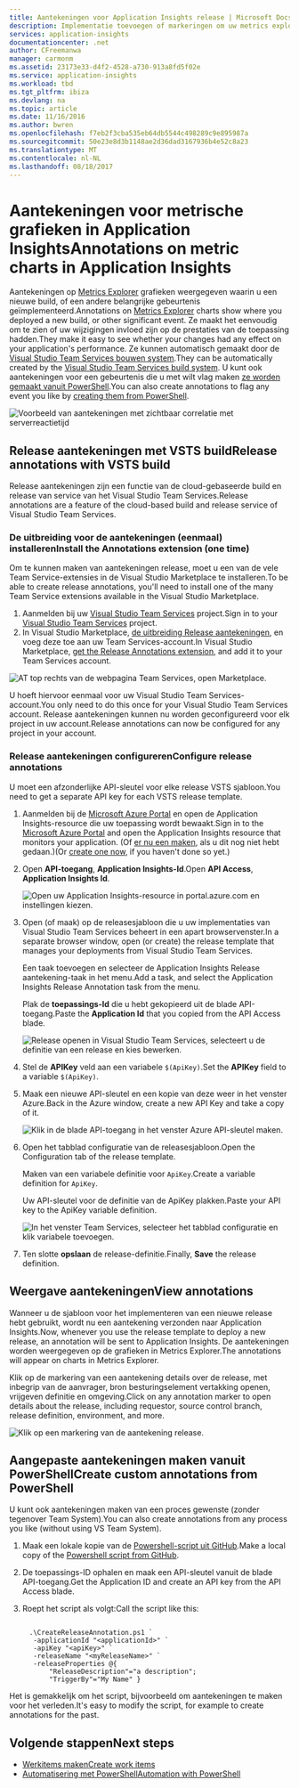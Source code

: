 ```yaml
---
title: Aantekeningen voor Application Insights release | Microsoft Docs
description: Implementatie toevoegen of markeringen om uw metrics explorer-grafieken in Application Insights te bouwen.
services: application-insights
documentationcenter: .net
author: CFreemanwa
manager: carmonm
ms.assetid: 23173e33-d4f2-4528-a730-913a8fd5f02e
ms.service: application-insights
ms.workload: tbd
ms.tgt_pltfrm: ibiza
ms.devlang: na
ms.topic: article
ms.date: 11/16/2016
ms.author: bwren
ms.openlocfilehash: f7eb2f3cba535eb64db5544c498289c9e895987a
ms.sourcegitcommit: 50e23e8d3b1148ae2d36dad3167936b4e52c8a23
ms.translationtype: MT
ms.contentlocale: nl-NL
ms.lasthandoff: 08/18/2017
---
```

# <a name="annotations-on-metric-charts-in-application-insights"></a><span data-ttu-id="b35e1-103">Aantekeningen voor metrische grafieken in Application Insights</span><span class="sxs-lookup"><span data-stu-id="b35e1-103">Annotations on metric charts in Application Insights</span></span>
<span data-ttu-id="b35e1-104">Aantekeningen op [Metrics Explorer](app-insights-metrics-explorer.md) grafieken weergegeven waarin u een nieuwe build, of een andere belangrijke gebeurtenis geïmplementeerd.</span><span class="sxs-lookup"><span data-stu-id="b35e1-104">Annotations on [Metrics Explorer](app-insights-metrics-explorer.md) charts show where you deployed a new build, or other significant event.</span></span> <span data-ttu-id="b35e1-105">Ze maakt het eenvoudig om te zien of uw wijzigingen invloed zijn op de prestaties van de toepassing hadden.</span><span class="sxs-lookup"><span data-stu-id="b35e1-105">They make it easy to see whether your changes had any effect on your application's performance.</span></span> <span data-ttu-id="b35e1-106">Ze kunnen automatisch gemaakt door de [Visual Studio Team Services bouwen system](https://www.visualstudio.com/en-us/get-started/build/build-your-app-vs).</span><span class="sxs-lookup"><span data-stu-id="b35e1-106">They can be automatically created by the [Visual Studio Team Services build system](https://www.visualstudio.com/en-us/get-started/build/build-your-app-vs).</span></span> <span data-ttu-id="b35e1-107">U kunt ook aantekeningen voor een gebeurtenis die u met wilt vlag maken [ze worden gemaakt vanuit PowerShell](#create-annotations-from-powershell).</span><span class="sxs-lookup"><span data-stu-id="b35e1-107">You can also create annotations to flag any event you like by [creating them from PowerShell](#create-annotations-from-powershell).</span></span>

![Voorbeeld van aantekeningen met zichtbaar correlatie met serverreactietijd](./media/app-insights-annotations/00.png)



## <a name="release-annotations-with-vsts-build"></a><span data-ttu-id="b35e1-109">Release aantekeningen met VSTS build</span><span class="sxs-lookup"><span data-stu-id="b35e1-109">Release annotations with VSTS build</span></span>

<span data-ttu-id="b35e1-110">Release aantekeningen zijn een functie van de cloud-gebaseerde build en release van service van het Visual Studio Team Services.</span><span class="sxs-lookup"><span data-stu-id="b35e1-110">Release annotations are a feature of the cloud-based build and release service of Visual Studio Team Services.</span></span> 

### <a name="install-the-annotations-extension-one-time"></a><span data-ttu-id="b35e1-111">De uitbreiding voor de aantekeningen (eenmaal) installeren</span><span class="sxs-lookup"><span data-stu-id="b35e1-111">Install the Annotations extension (one time)</span></span>
<span data-ttu-id="b35e1-112">Om te kunnen maken van aantekeningen release, moet u een van de vele Team Service-extensies in de Visual Studio Marketplace te installeren.</span><span class="sxs-lookup"><span data-stu-id="b35e1-112">To be able to create release annotations, you'll need to install one of the many Team Service extensions available in the Visual Studio Marketplace.</span></span>

1. <span data-ttu-id="b35e1-113">Aanmelden bij uw [Visual Studio Team Services](https://www.visualstudio.com/en-us/get-started/setup/sign-up-for-visual-studio-online) project.</span><span class="sxs-lookup"><span data-stu-id="b35e1-113">Sign in to your [Visual Studio Team Services](https://www.visualstudio.com/en-us/get-started/setup/sign-up-for-visual-studio-online) project.</span></span>
2. <span data-ttu-id="b35e1-114">In Visual Studio Marketplace, [de uitbreiding Release aantekeningen](https://marketplace.visualstudio.com/items/ms-appinsights.appinsightsreleaseannotations), en voeg deze toe aan uw Team Services-account.</span><span class="sxs-lookup"><span data-stu-id="b35e1-114">In Visual Studio Marketplace, [get the Release Annotations extension](https://marketplace.visualstudio.com/items/ms-appinsights.appinsightsreleaseannotations), and add it to your Team Services account.</span></span>

![AT top rechts van de webpagina Team Services, open Marketplace.](./media/app-insights-annotations/10.png)

<span data-ttu-id="b35e1-117">U hoeft hiervoor eenmaal voor uw Visual Studio Team Services-account.</span><span class="sxs-lookup"><span data-stu-id="b35e1-117">You only need to do this once for your Visual Studio Team Services account.</span></span> <span data-ttu-id="b35e1-118">Release aantekeningen kunnen nu worden geconfigureerd voor elk project in uw account.</span><span class="sxs-lookup"><span data-stu-id="b35e1-118">Release annotations can now be configured for any project in your account.</span></span> 

### <a name="configure-release-annotations"></a><span data-ttu-id="b35e1-119">Release aantekeningen configureren</span><span class="sxs-lookup"><span data-stu-id="b35e1-119">Configure release annotations</span></span>

<span data-ttu-id="b35e1-120">U moet een afzonderlijke API-sleutel voor elke release VSTS sjabloon.</span><span class="sxs-lookup"><span data-stu-id="b35e1-120">You need to get a separate API key for each VSTS release template.</span></span>

1. <span data-ttu-id="b35e1-121">Aanmelden bij de [Microsoft Azure Portal](https://portal.azure.com) en open de Application Insights-resource die uw toepassing wordt bewaakt.</span><span class="sxs-lookup"><span data-stu-id="b35e1-121">Sign in to the [Microsoft Azure Portal](https://portal.azure.com) and open the Application Insights resource that monitors your application.</span></span> <span data-ttu-id="b35e1-122">(Of [er nu een maken](app-insights-overview.md), als u dit nog niet hebt gedaan.)</span><span class="sxs-lookup"><span data-stu-id="b35e1-122">(Or [create one now](app-insights-overview.md), if you haven't done so yet.)</span></span>
2. <span data-ttu-id="b35e1-123">Open **API-toegang**, **Application Insights-Id**.</span><span class="sxs-lookup"><span data-stu-id="b35e1-123">Open **API Access**,  **Application Insights Id**.</span></span>
   
    ![Open uw Application Insights-resource in portal.azure.com en instellingen kiezen.](./media/app-insights-annotations/20.png)

4. <span data-ttu-id="b35e1-127">Open (of maak) op de releasesjabloon die u uw implementaties van Visual Studio Team Services beheert in een apart browservenster.</span><span class="sxs-lookup"><span data-stu-id="b35e1-127">In a separate browser window, open (or create) the release template that manages your deployments from Visual Studio Team Services.</span></span> 
   
    <span data-ttu-id="b35e1-128">Een taak toevoegen en selecteer de Application Insights Release aantekening-taak in het menu.</span><span class="sxs-lookup"><span data-stu-id="b35e1-128">Add a task, and select the Application Insights Release Annotation task from the menu.</span></span>
   
    <span data-ttu-id="b35e1-129">Plak de **toepassings-Id** die u hebt gekopieerd uit de blade API-toegang.</span><span class="sxs-lookup"><span data-stu-id="b35e1-129">Paste the **Application Id** that you copied from the API Access blade.</span></span>
   
    ![Release openen in Visual Studio Team Services, selecteert u de definitie van een release en kies bewerken.](./media/app-insights-annotations/30.png)
4. <span data-ttu-id="b35e1-133">Stel de **APIKey** veld aan een variabele `$(ApiKey)`.</span><span class="sxs-lookup"><span data-stu-id="b35e1-133">Set the **APIKey** field to a variable `$(ApiKey)`.</span></span>

5. <span data-ttu-id="b35e1-134">Maak een nieuwe API-sleutel en een kopie van deze weer in het venster Azure.</span><span class="sxs-lookup"><span data-stu-id="b35e1-134">Back in the Azure window, create a new API Key and take a copy of it.</span></span>
   
    ![Klik in de blade API-toegang in het venster Azure API-sleutel maken.](./media/app-insights-annotations/40.png)

6. <span data-ttu-id="b35e1-138">Open het tabblad configuratie van de releasesjabloon.</span><span class="sxs-lookup"><span data-stu-id="b35e1-138">Open the Configuration tab of the release template.</span></span>
   
    <span data-ttu-id="b35e1-139">Maken van een variabele definitie voor `ApiKey`.</span><span class="sxs-lookup"><span data-stu-id="b35e1-139">Create a variable definition for `ApiKey`.</span></span>
   
    <span data-ttu-id="b35e1-140">Uw API-sleutel voor de definitie van de ApiKey plakken.</span><span class="sxs-lookup"><span data-stu-id="b35e1-140">Paste your API key to the ApiKey variable definition.</span></span>
   
    ![In het venster Team Services, selecteer het tabblad configuratie en klik variabele toevoegen.](./media/app-insights-annotations/50.png)
7. <span data-ttu-id="b35e1-143">Ten slotte **opslaan** de release-definitie.</span><span class="sxs-lookup"><span data-stu-id="b35e1-143">Finally, **Save** the release definition.</span></span>


## <a name="view-annotations"></a><span data-ttu-id="b35e1-144">Weergave aantekeningen</span><span class="sxs-lookup"><span data-stu-id="b35e1-144">View annotations</span></span>
<span data-ttu-id="b35e1-145">Wanneer u de sjabloon voor het implementeren van een nieuwe release hebt gebruikt, wordt nu een aantekening verzonden naar Application Insights.</span><span class="sxs-lookup"><span data-stu-id="b35e1-145">Now, whenever you use the release template to deploy a new release, an annotation will be sent to Application Insights.</span></span> <span data-ttu-id="b35e1-146">De aantekeningen worden weergegeven op de grafieken in Metrics Explorer.</span><span class="sxs-lookup"><span data-stu-id="b35e1-146">The annotations will appear on charts in Metrics Explorer.</span></span>

<span data-ttu-id="b35e1-147">Klik op de markering van een aantekening details over de release, met inbegrip van de aanvrager, bron besturingselement vertakking openen, vrijgeven definitie en omgeving.</span><span class="sxs-lookup"><span data-stu-id="b35e1-147">Click on any annotation marker to open details about the release, including requestor, source control branch, release definition, environment, and more.</span></span>

![Klik op een markering van de aantekening release.](./media/app-insights-annotations/60.png)

## <a name="create-custom-annotations-from-powershell"></a><span data-ttu-id="b35e1-149">Aangepaste aantekeningen maken vanuit PowerShell</span><span class="sxs-lookup"><span data-stu-id="b35e1-149">Create custom annotations from PowerShell</span></span>
<span data-ttu-id="b35e1-150">U kunt ook aantekeningen maken van een proces gewenste (zonder tegenover Team System).</span><span class="sxs-lookup"><span data-stu-id="b35e1-150">You can also create annotations from any process you like (without using VS Team System).</span></span> 


1. <span data-ttu-id="b35e1-151">Maak een lokale kopie van de [Powershell-script uit GitHub](https://github.com/Microsoft/ApplicationInsights-Home/blob/master/API/CreateReleaseAnnotation.ps1).</span><span class="sxs-lookup"><span data-stu-id="b35e1-151">Make a local copy of the [Powershell script from GitHub](https://github.com/Microsoft/ApplicationInsights-Home/blob/master/API/CreateReleaseAnnotation.ps1).</span></span>

2. <span data-ttu-id="b35e1-152">De toepassings-ID ophalen en maak een API-sleutel vanuit de blade API-toegang.</span><span class="sxs-lookup"><span data-stu-id="b35e1-152">Get the Application ID and create an API key from the API Access blade.</span></span>

3. <span data-ttu-id="b35e1-153">Roept het script als volgt:</span><span class="sxs-lookup"><span data-stu-id="b35e1-153">Call the script like this:</span></span>

```PS

     .\CreateReleaseAnnotation.ps1 `
      -applicationId "<applicationId>" `
      -apiKey "<apiKey>" `
      -releaseName "<myReleaseName>" `
      -releaseProperties @{
          "ReleaseDescription"="a description";
          "TriggerBy"="My Name" }
```

<span data-ttu-id="b35e1-154">Het is gemakkelijk om het script, bijvoorbeeld om aantekeningen te maken voor het verleden.</span><span class="sxs-lookup"><span data-stu-id="b35e1-154">It's easy to modify the script, for example to create annotations for the past.</span></span>

## <a name="next-steps"></a><span data-ttu-id="b35e1-155">Volgende stappen</span><span class="sxs-lookup"><span data-stu-id="b35e1-155">Next steps</span></span>

* [<span data-ttu-id="b35e1-156">Werkitems maken</span><span class="sxs-lookup"><span data-stu-id="b35e1-156">Create work items</span></span>](app-insights-diagnostic-search.md#create-work-item)
* [<span data-ttu-id="b35e1-157">Automatisering met PowerShell</span><span class="sxs-lookup"><span data-stu-id="b35e1-157">Automation with PowerShell</span></span>](app-insights-powershell.md)
